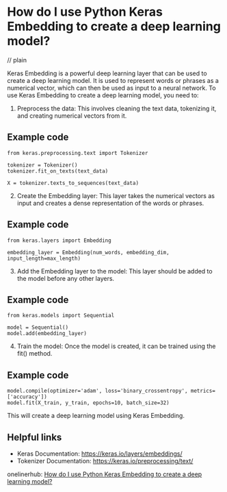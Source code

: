 # How do I use Python Keras Embedding to create a deep learning model?
// plain

Keras Embedding is a powerful deep learning layer that can be used to create a deep learning model. It is used to represent words or phrases as a numerical vector, which can then be used as input to a neural network. To use Keras Embedding to create a deep learning model, you need to:

1. Preprocess the data: This involves cleaning the text data, tokenizing it, and creating numerical vectors from it.

## Example code

```
from keras.preprocessing.text import Tokenizer

tokenizer = Tokenizer()
tokenizer.fit_on_texts(text_data)

X = tokenizer.texts_to_sequences(text_data)
```

2. Create the Embedding layer: This layer takes the numerical vectors as input and creates a dense representation of the words or phrases.

## Example code

```
from keras.layers import Embedding

embedding_layer = Embedding(num_words, embedding_dim, input_length=max_length)
```

3. Add the Embedding layer to the model: This layer should be added to the model before any other layers.

## Example code

```
from keras.models import Sequential

model = Sequential()
model.add(embedding_layer)
```

4. Train the model: Once the model is created, it can be trained using the fit() method.

## Example code

```
model.compile(optimizer='adam', loss='binary_crossentropy', metrics=['accuracy'])
model.fit(X_train, y_train, epochs=10, batch_size=32)
```

This will create a deep learning model using Keras Embedding.

## Helpful links
- Keras Documentation: https://keras.io/layers/embeddings/
- Tokenizer Documentation: https://keras.io/preprocessing/text/

onelinerhub: [How do I use Python Keras Embedding to create a deep learning model?](https://onelinerhub.com/python-keras/how-do-i-use-python-keras-embedding-to-create-a-deep-learning-model)